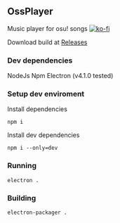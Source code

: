 
## OssPlayer

Music player for osu! songs
[![ko-fi](https://www.ko-fi.com/img/donate_sm.png)](https://ko-fi.com/rurigk)

Download build at [Releases](https://github.com/rurigk/osuplayer/releases)
### Dev dependencies
NodeJs
Npm
Electron (v4.1.0 tested)

### Setup dev enviroment
Install dependencies
```
npm i
```
Install dev dependencies
```
npm i --only=dev
```

### Running
```
electron .
```

### Building

```
electron-packager .
```
